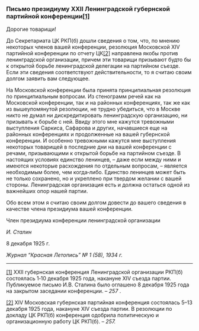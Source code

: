 ### Письмо президиуму XXII Ленинградской губернской партийной конференции[**[1]**](#_ftn1)

Дорогие товарищи!

До Секретариата ЦК РКП(б) дошли сведения о том, что, по мнению некоторых членов вашей конференции, резолюция Московской XIV партийной конференции по отчету ЦК[[2]](#_ftn2) направлена якобы против ленинградской организации, причем эти товарищи призывают будто бы к открытой борьбе ленинградской делегации на партийном съезде. Если эти сведения соответствуют действительности, то я считаю своим долгом заявить вам следующее.

На Московской конференции была принята принципиальная резолюция по принципиальным вопросам. Из стенограмм речей как на Московской конференции, так и на районных конференциях, так же как из вышеупомянутой резолюции, не трудно убедиться, что в Москве никто не думал ни дискредитировать ленинградскую организацию, ни призывать к борьбе с ней. Ввиду этого мне кажутся тревожными выступления Саркиса, Сафарова и других, начавшиеся еще на районных конференциях и продолженные на вашей губернской конференции. И особенно тревожными кажутся мне выступления некоторых товарищей в последние дни на вашей конференции с речами, призывающими к открытой борьбе на партийном съезде. В настоящих условиях единство ленинцев, – даже если между ними и имеются некоторые расхождения по отдельным вопросам, – является необходимым более, чем когда‑либо. Единство ленинцев может быть не только сохранено, но и укреплено при твердом желании с вашей стороны. Ленинградская организация есть и должна остаться одной из важнейших опор нашей партии.

Обо всем этом я считаю своим долгом довести до вашего сведения в качестве члена президиума вашей конференции.

Член президиума конференции ленинградской организации

_И. Сталин_

8 декабря 1925 г.

_Журнал “Красная Летопись” №_ _1 (58), 1934_ _г._

  

---

[[1]](#_ftnref1) XXII губернская конференция Ленинградской организации РКП(б) состоялась 1‑10 декабря 1925 года, накануне XIV съезда партии. Публикуемое письмо И.В. Сталина было оглашено 8 декабря 1925 года на закрытом заседании конференции. – _257_ .

[[2]](#_ftnref2) XIV Московская губернская партийная конференция состоялась 5–13 декабря 1925 года, накануне XIV съезда партии. В резолюции по докладу ЦК РКП(б) конференция одобрила политическую и организационную работу ЦК РКП(б). – _257._